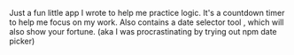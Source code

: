 Just a fun little app I wrote to help me practice logic. 
It's a countdown timer to help me focus on my work. 
Also contains a date selector tool , which will also show your fortune. (aka I was procrastinating by trying out npm date picker) 
